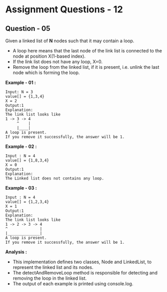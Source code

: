 # **Assignment Questions - 12**
## **Question - 05**

Given a linked list of **N** nodes such that it may contain a loop.
- A loop here means that the last node of the link list is connected to the node at position X(1-based index). 
- If the link list does not have any loop, X=0.
- Remove the loop from the linked list, if it is present, i.e. unlink the last node which is forming the loop.

**Example - 01 :**
```
Input: N = 3
value[] = {1,3,4}
X = 2
Output:1
Explanation:
The link list looks like
1 -> 3 -> 4
     ^    |   
     |____|
A loop is present. 
If you remove it successfully, the answer will be 1.
```

**Example - 02 :**
```
Input : N = 4
value[] = {1,8,3,4}
X = 0
Output:1
Explanation:
The Linked list does not contains any loop.
```

**Example - 03 :**
```
Input : N = 4
value[] = {1,2,3,4}
X = 1
Output:1
Explanation:
The link list looks like
1 -> 2 -> 3 -> 4
^              |
|______________|
A loop is present.
If you remove it successfully, the answer will be 1.
```

**Analysis :**
- This implementation defines two classes, Node and LinkedList, to represent the linked list and its nodes. 
- The detectAndRemoveLoop method is responsible for detecting and removing the loop in the linked list. 
- The output of each example is printed using console.log.